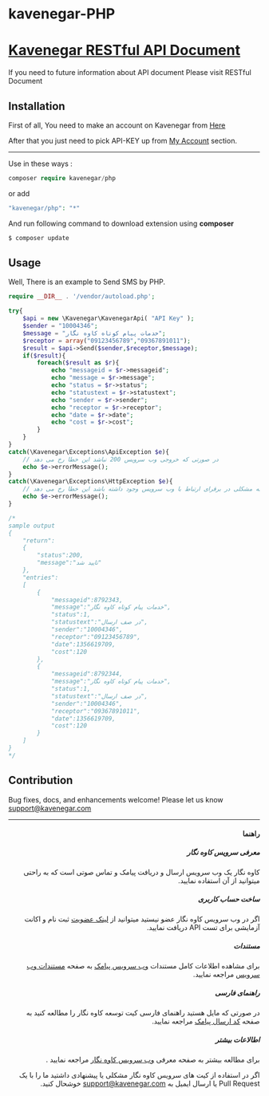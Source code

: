 
# kavenegar-PHP

# <a href="http://kavenegar.com/rest.html">Kavenegar RESTful API Document</a>
If you need to future information about API document Please visit RESTful Document

## Installation
<p>
First of all, You need to make an account on Kavenegar from <a href="https://panel.kavenegar.com/Client/Membership/Register">Here</a>
</p>
<p>
After that you just need to pick API-KEY up from <a href="http://panel.kavenegar.com/Client/setting/index">My Account</a> section.
</p>
<hr>

Use in these ways : 

```php
composer require kavenegar/php
```

or add

```php
"kavenegar/php": "*"
```
And run following command to download extension using **composer** 


```php
$ composer update
```


Usage
-----

Well, There is an example to Send SMS by PHP.

```php
require __DIR__ . '/vendor/autoload.php';

try{
	$api = new \Kavenegar\KavenegarApi( "API Key" );
	$sender = "10004346";
	$message = "خدمات پیام کوتاه کاوه نگار";
	$receptor = array("09123456789","09367891011");
	$result = $api->Send($sender,$receptor,$message);
	if($result){
		foreach($result as $r){
			echo "messageid = $r->messageid";
			echo "message = $r->message";
			echo "status = $r->status";
			echo "statustext = $r->statustext";
			echo "sender = $r->sender";
			echo "receptor = $r->receptor";
			echo "date = $r->date";
			echo "cost = $r->cost";
		}		
	}
}
catch(\Kavenegar\Exceptions\ApiException $e){
	// در صورتی که خروجی وب سرویس 200 نباشد این خطا رخ می دهد
	echo $e->errorMessage();
}
catch(\Kavenegar\Exceptions\HttpException $e){
	// در زمانی که مشکلی در برقرای ارتباط با وب سرویس وجود داشته باشد این خطا رخ می دهد
	echo $e->errorMessage();
}

/*
sample output
{
    "return":
    {
        "status":200,
        "message":"تایید شد"
    },
    "entries": 
    [
        {
            "messageid":8792343,
            "message":"خدمات پیام کوتاه کاوه نگار",
            "status":1,
            "statustext":"در صف ارسال",
            "sender":"10004346",
            "receptor":"09123456789",
            "date":1356619709,
            "cost":120
        },
        {
            "messageid":8792344,
            "message":"خدمات پیام کوتاه کاوه نگار",
            "status":1,
            "statustext":"در صف ارسال",
            "sender":"10004346",
            "receptor":"09367891011",
            "date":1356619709,
            "cost":120
        }
    ]
}
*/
```


## Contribution

Bug fixes, docs, and enhancements welcome! Please let us know <a href="mailto:support@kavenegar.com?Subject=SDK" target="_top">support@kavenegar.com</a>

<hr>

<div dir="rtl"> 
	

	
#### راهنما

##### معرفی سرویس کاوه نگار

کاوه نگار یک وب سرویس ارسال و دریافت پیامک و تماس صوتی است که به راحتی میتوانید از آن استفاده نمایید.

##### ساخت حساب کاربری

اگر در وب سرویس کاوه نگار عضو نیستید میتوانید از [لینک عضویت](http://panel.kavenegar.com/client/membership/register) ثبت نام  و اکانت آزمایشی برای تست API دریافت نمایید.

##### مستندات

برای مشاهده اطلاعات کامل مستندات [وب سرویس پیامک](http://kavenegar.com/وب-سرویس-پیامک.html)  به صفحه [مستندات وب سرویس](http://kavenegar.com/rest.html) مراجعه نمایید.

##### راهنمای فارسی

در صورتی که مایل هستید راهنمای فارسی کیت توسعه کاوه نگار را مطالعه کنید به صفحه [کد ارسال پیامک](http://kavenegar.com/sdk.html) مراجعه نمایید.

##### اطالاعات بیشتر
برای مطالعه بیشتر به صفحه معرفی [وب سرویس کاوه نگار](http://kavenegar.com/%D9%88%D8%A8%D8%B3%D8%B1%D9%88%DB%8C%D8%B3-%D9%BE%DB%8C%D8%A7%D9%85%DA%A9.html) مراجعه نمایید .

 اگر در استفاده از کیت های سرویس کاوه نگار مشکلی یا پیشنهادی  داشتید ما را با یک Pull Request  یا  ارسال ایمیل به support@kavenegar.com  خوشحال کنید.
 

 
</div>
